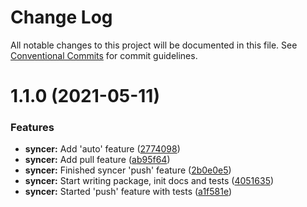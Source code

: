 # Change Log

All notable changes to this project will be documented in this file.
See [Conventional Commits](https://conventionalcommits.org) for commit guidelines.

# 1.1.0 (2021-05-11)


### Features

* **syncer:** Add 'auto' feature ([2774098](https://github.com/isachivka/publish-hook/commit/27740986344bcf72ef6c6bfcba78dc9385abf294))
* **syncer:** Add pull feature ([ab95f64](https://github.com/isachivka/publish-hook/commit/ab95f64f2dd1e998dcf32cc6aa1dfe704b3db885))
* **syncer:** Finished syncer 'push' feature ([2b0e0e5](https://github.com/isachivka/publish-hook/commit/2b0e0e52fab4c174562e7b4d60940d5be2f0df0a))
* **syncer:** Start writing package, init docs and tests ([4051635](https://github.com/isachivka/publish-hook/commit/4051635d503fabebc4d8af7150960b9a8632c75e))
* **syncer:** Started 'push' feature with tests ([a1f581e](https://github.com/isachivka/publish-hook/commit/a1f581e418d4cb88944568a6c1228e4fb0794bee))
